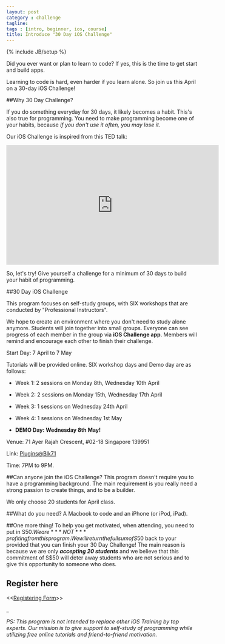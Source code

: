 ```yaml
---
layout: post
category : challenge
tagline: 
tags : [intro, beginner, ios, course]
title: Introduce "30 Day iOS Challenge"
---
```

{% include JB/setup %}

Did you ever want or plan to learn to code? If yes, this is the time to get start and build apps.

Learning to code is hard, even harder if you learn alone. So join us this April on a 30-day iOS Challenge!

##Why 30 Day Challenge?

If you do something everyday for 30 days, it likely becomes a habit. This's also true for programming. You need to make programming become one of your habits, because _if you don't use it often, you may lose it._ 

Our iOS Challenge is inspired from this TED talk:
<iframe width="560px" height="315px" src="http://embed.ted.com/talks/lang/en/matt_cutts_try_something_new_for_30_days.html" frameborder="0" scrolling="no">
</iframe>
 

So, let's try! Give yourself a challenge for a minimum of 30 days to build your habit of programming.

##30 Day iOS Challenge 

This program focuses on self-study groups, with SIX workshops that are conducted by "Professional Instructors".

We hope to create an environment where you don't need to study alone anymore. Students will join together into small groups. Everyone can see progress of each member in the group via __iOS Challenge app__. Members will remind and encourage each other to finish their challenge.

Start Day: 7 April to 7 May

Tutorials will be provided online. SIX workshop days and Demo day are as follows:

  - Week 1: 2 sessions on Monday 8th, Wednesday 10th April

  - Week 2: 2 sessions on Monday 15th, Wednesday 17th April

  - Week 3: 1 sessions on Wednesday 24th April

  - Week 4: 1 sessions on Wednesday 1st May
  
  - __DEMO Day: Wednesday 8th May!__

Venue: 71 Ayer Rajah Crescent, #02-18
Singapore 139951

Link: [Plugins@Blk71](http://www2.blk71.com/)

Time: 7PM to 9PM.

##Can anyone join the iOS Challenge?
This program doesn't require you to have a programming background. The main requirement is you really need a strong passion to create things, and to be a builder.

We only choose 20 students for April class.

##What do you need?
A Macbook to code and an iPhone (or iPod, iPad).

##One more thing!
To help you get motivated, when attending, you need to put in S$50. We are ***NOT*** profiting from this program. We will return the full sum of S$50 back to your provided that you can finish your 30 Day Challenge! The main reason is because we are only ***accepting 20 students*** and we believe that this commitment of S$50 will deter away students who are not serious and to give this opportunity to someone who does.

## Register here
<<<a href="https://docs.google.com/forms/d/1GX6XK6Kp82DOA3Jmsvjr3-GbbT_ytYlhlA-7RAILsjg/viewform" target="_blank">Registering Form</a>>>

_

_PS: This program is not intended to replace other iOS Training by top experts. Our mission is to give support to self-study of programming while utilizing free online tutorials and friend-to-friend motivation._

